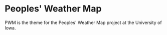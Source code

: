 Peoples' Weather Map
====================

PWM is the theme for the Peoples' Weather Map project at the University of Iowa.


